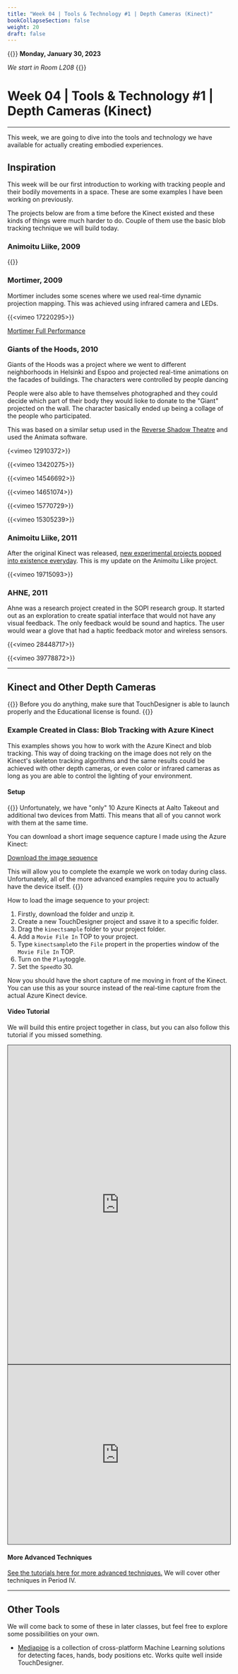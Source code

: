 ```yaml
---
title: "Week 04 | Tools & Technology #1 | Depth Cameras (Kinect)"
bookCollapseSection: false
weight: 20
draft: false
---
```


{{<hint info>}}
**Monday, January 30, 2023**

*We start in Room L208*
{{</hint>}}

# Week 04 | Tools & Technology #1 | Depth Cameras (Kinect)

---

This week, we are going to dive into the tools and technology we have available for actually creating embodied experiences.

## Inspiration

This week will be our first introduction to working with tracking people and their bodily movements in a space. These are some examples I have been working on previously.

The projects below are from a time before the Kinect existed and these kinds of things were much harder to do. Couple of them use the basic blob tracking technique we will build today.

### Animoitu Liike, 2009

{{<youtube SdYoUv858yg>}}

### Mortimer, 2009

Mortimer includes some scenes where we used real-time dynamic projection mapping. This was achieved using infrared camera and LEDs.

{{<vimeo 17220295>}}

[Mortimer Full Performance](https://vimeo.com/48965637)

### Giants of the Hoods, 2010

Giants of the Hoods was a project where we went to different neighborhoods in Helsinki and Espoo and projected real-time animations on the facades of buildings. The characters were controlled by people dancing

People were also able to have themselves photographed and they could decide which part of their body they would lioke to donate to the "Giant" projected on the wall. The character basically ended up being a collage of the people who participated.

This was based on a similar setup used in the [Reverse Shadow Theatre](https://www.youtube.com/watch?v=gY2dC9fi02s) and used the Animata software.

{<vimeo 12910372>}}

{{<vimeo 13420275>}}

{{<vimeo 14546692>}}

{{<vimeo 14651074>}}

{{<vimeo 15770729>}}

{{<vimeo 15305239>}}

### Animoitu Liike, 2011

After the original Kinect was released, [new experimental projects popped into existence everyday](https://www.kinecthacks.com/). This is my update on the Animoitu Liike project.

{{<vimeo 19715093>}}

### AHNE, 2011

Ahne was a research project created in the SOPI research group. It started out as an exploration to create spatial interface that would not have any visual feedback. The only feedback would be sound and haptics. The user would wear a glove that had a haptic feedback motor and wireless sensors.

{{<vimeo 28448717>}}

{{<vimeo 39778872>}}



---

## Kinect and Other Depth Cameras

{{<hint danger>}}
Before you do anything, make sure that TouchDesigner is able to launch properly and the Educational license is found.
{{</hint>}}

### Example Created in Class: Blob Tracking with Azure Kinect

This examples shows you how to work with the Azure Kinect and blob tracking. This way of doing tracking on the image does not rely on the Kinect's skeleton tracking algorithms and the same results could be achieved with other depth cameras, or even color or infrared cameras as long as you are able to control the lighting of your environment.

#### Setup

{{<hint info>}}
Unfortunately, we have "only" 10 Azure Kinects at Aalto Takeout and additional two devices from Matti. This means that all of you cannot work with them at the same time.

You can download a short image sequence capture I made using the Azure Kinect:

[Download the image sequence](https://www.dropbox.com/s/d5hd2oqpf92ve2q/kinectsample.zip?dl=0)

This will allow you to complete the example we work on today during class. Unfortunately, all of the more advanced examples require you to actually have the device itself. 
{{</hint>}}

How to load the image sequence to your project:

1. Firstly, download the folder and unzip it.
2. Create a new TouchDesigner project and ssave it to a specific folder.
3. Drag the `kinectsample` folder to your project folder.
4. Add a `Movie File In` TOP to your project.
5. Type `kinectsample`to the `File` propert in the properties window of the `Movie File In` TOP.
6. Turn on the `Play`toggle.
7. Set the `Speed`to 30.

Now you should have the short capture of me moving in front of the Kinect. You can use this as your source instead of the real-time capture from the actual Azure Kinect device.

#### Video Tutorial

We will build this entire project together in class, but you can also follow this tutorial if you missed something.

<iframe src="https://aalto.cloud.panopto.eu/Panopto/Pages/Embed.aspx?id=dbcba88b-e377-4343-b5d1-acec016e2065&amp;autoplay=false&amp;offerviewer=true&amp;showtitle=true&amp;showbrand=false&amp;start=0&amp;interactivity=all" style="border: 1px solid #464646;" allowfullscreen="" allow="autoplay" width="100%" height="720"></iframe>

<iframe src="https://aalto.cloud.panopto.eu/Panopto/Pages/Embed.aspx?id=b0915fc3-8dde-4bc4-ad3a-acf4015d69aa&amp;autoplay=false&amp;offerviewer=true&amp;showtitle=true&amp;showbrand=false&amp;start=0&amp;interactivity=all" style="border: 1px solid #464646;" allowfullscreen="" allow="autoplay" width="100%" height="405"></iframe>

#### More Advanced Techniques

[See the tutorials here for more advanced techniques.](../../../tutorials/touchdesigner/) We will cover other techniques in Period IV.

---

## Other Tools

We will come back to some of these in later classes, but feel free to explore some possibilities on your own.

- [Mediapipe](../tools-and-technology/mediapipe/) is a collection of cross-platform Machine Learning solutions for detecting faces, hands, body positions etc. Works quite well inside TouchDesigner.


